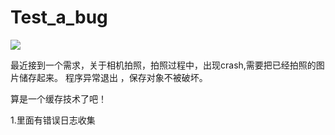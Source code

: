 # Test_a_bug

![](https://github.com/laiyuchenrushuang/Test_a_crashbug/blob/master/Video1/gif1.gif)

最近接到一个需求，关于相机拍照，拍照过程中，出现crash,需要把已经拍照的图片储存起来。 程序异常退出 ，保存对象不被破坏。

算是一个缓存技术了吧！

1.里面有错误日志收集
